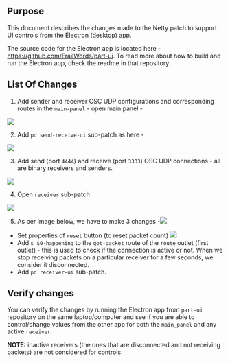 ## Purpose

This document describes the changes made to the Netty patch to support UI controls from the Electron (desktop) app.

The source code for the Electron app is located here - https://github.com/FrailWords/part-ui. To read more about how to
build and run the Electron app, check the readme in that repository.

## List Of Changes

1. Add sender and receiver OSC UDP configurations and corresponding routes in the `main-panel` - open main panel -

![](images/ui_controls/main_panel.png)

2. Add `pd send-receive-ui` sub-patch as here -

![](images/ui_controls/main_panel_subpatch.png)

3. Add send (port `4444`) and receive (port `3333`) OSC UDP connections - all are binary receivers and senders.

![](images/ui_controls/send_receive_ui.png)

4. Open `receiver` sub-patch

![](images/ui_controls/receiver.png)

5. As per image below, we have to make 3 changes -![](images/ui_controls/changes_receiver.png)

* Set properties of `reset` button (to reset packet count) ![](images/ui_controls/reset_button.png)
* Add `s $0-happening` to the `got-packet` route of the `route` outlet (first outlet) - this is used to check if the
  connection is active or not. When we stop receiving packets on a particular receiver for a few seconds, we consider it
  disconnected.
* Add `pd receiver-ui` sub-patch.

## Verify changes

You can verify the changes by running the Electron app from `part-ui` repository on the same laptop/computer and see if
you are able to control/change values from the other app for both the `main_panel` and any active `receiver`.

**NOTE:** inactive receivers (the ones that are disconnected and not receiving packets) are not considered for controls.
